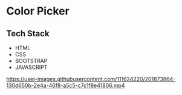 
# Color Picker




## Tech Stack

- HTML
- CSS
- BOOTSTRAP
- JAVASCRIPT



https://user-images.githubusercontent.com/111624220/201873864-130d650b-2e4a-46f8-a5c5-c7c1f8e41806.mp4

